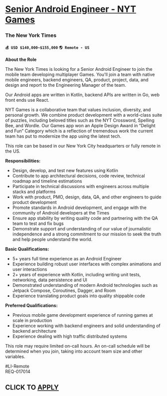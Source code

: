 # [Senior Android Engineer - NYT Games](https://www.remotewlb.com/apply/senior-android-engineer-nyt-games)  
### The New York Times  
#### `💰 USD $140,000~$155,000` `🌎 Remote - US`  

**About the Role**

The New York Times is looking for a Senior Android Engineer to join the mobile team developing multiplayer Games. You'll join a team with native mobile engineers, backend engineers, QA, product, project, data, and design and report to the Engineering Manager of the team.

Our Android apps are written in Kotlin, backend APIs are written in Go, web front ends use React.

NYT Games is a collaborative team that values inclusion, diversity, and personal growth. We combine product development with a world-class suite of puzzles, including beloved titles such as the NYT Crossword, Spelling Bee, and Wordle. Our Games app won an Apple Design Award in “Delight and Fun” Category which is a reflection of tremendous work the current team has put to modernize the app using the latest tech.

This role can be based in our New York City headquarters or fully remote in the US.

**Responsibilities:**

  * Design, develop, and test new features using Kotlin
  * Contribute to app architectural decisions, code review, technical roadmap and timeline estimations
  * Participate in technical discussions with engineers across multiple stacks and platforms
  * Work with product, PMO, design, data, QA, and other engineers to guide product development
  * Promote standards in Android development, and engage with the community of Android developers at the Times
  * Ensure app stability by writing quality code and partnering with the QA team to test and fix bugs
  * Demonstrate support and understanding of our value of journalistic independence and a strong commitment to our mission to seek the truth and help people understand the world.

**Basic Qualifications:**

  * 5+ years full time experience as an Android Engineer
  * Experience building robust user interfaces with complex animations and user interactions
  * 2+ years of experience with Kotlin, including writing unit tests, networking, data persistence and UI
  * Demonstrated understanding of modern Android technologies such as Jetpack Compose, Coroutines, Dagger, and Room
  * Experience translating product goals into quality shippable code

**Preferred Qualifications:**

  * Previous mobile game development experience of running games at scale in production
  * Experience working with backend engineers and solid understanding of backend architecture
  * Experience dealing with high traffic distributed systems 

This role may require limited on-call hours. An on-call schedule will be determined when you join, taking into account team size and other variables.

#LI-Remote  
REQ-017014

  
## CLICK TO [APPLY](https://www.remotewlb.com/apply/senior-android-engineer-nyt-games)

